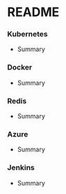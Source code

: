 ﻿# README #


### Kubernetes ###

* Summary

### Docker ###

* Summary

### Redis ### 

* Summary

### Azure ###

* Summary

### Jenkins ###

* Summary
